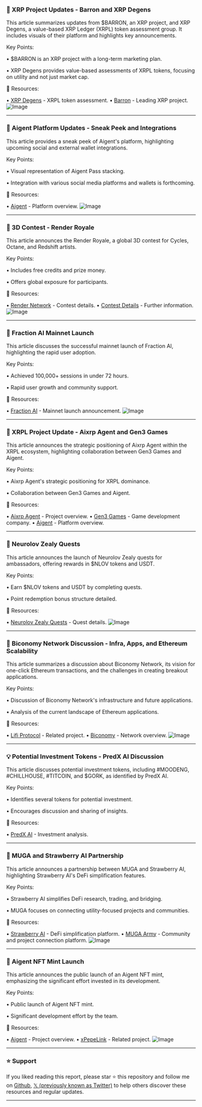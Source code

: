 ### 🤖 XRP Project Updates - Barron and XRP Degens

This article summarizes updates from $BARRON, an XRP project, and XRP Degens, a value-based XRP Ledger (XRPL) token assessment group.  It includes visuals of their platform and highlights key announcements.

Key Points:

• $BARRON is an XRP project with a long-term marketing plan.

• XRP Degens provides value-based assessments of XRPL tokens, focusing on utility and not just market cap.


🔗 Resources:

• [XRP Degens](https://x.com/XRPDegens) - XRPL token assessment.
• [Barron](https://x.com/xrplbarron) - Leading XRP project.
![Image](https://pbs.twimg.com/media/GqiGN9oakAAuJfH?format=jpg&name=small)


---
### 🚀 Aigent Platform Updates - Sneak Peek and Integrations

This article provides a sneak peek of Aigent's platform, highlighting upcoming social and external wallet integrations.

Key Points:

• Visual representation of Aigent Pass stacking.

• Integration with various social media platforms and wallets is forthcoming.


🔗 Resources:

• [Aigent](https://x.com/aigentdotrun) - Platform overview.
![Image](https://pbs.twimg.com/media/Gqi64wVbcAAypJL?format=jpg&name=small)


---
### 🚀 3D Contest - Render Royale

This article announces the Render Royale, a global 3D contest for Cycles, Octane, and Redshift artists.

Key Points:

• Includes free credits and prize money.

• Offers global exposure for participants.


🔗 Resources:

• [Render Network](https://x.com/rendernetwork) - Contest details.
• [Contest Details](https://t.co/LXTDwOs3JL) - Further information.
![Image](https://pbs.twimg.com/amplify_video_thumb/1920809879369117701/img/TPQaLRertR1j8wrh.jpg)


---
### 🚀 Fraction AI Mainnet Launch

This article discusses the successful mainnet launch of Fraction AI, highlighting the rapid user adoption.

Key Points:

• Achieved 100,000+ sessions in under 72 hours.

• Rapid user growth and community support.


🔗 Resources:

• [Fraction AI](https://x.com/FractionAI_xyz) - Mainnet launch announcement.
![Image](https://pbs.twimg.com/media/Gqg9eyJWMAAAT3z?format=jpg&name=small)


---
### 🤖 XRPL Project Update - Aixrp Agent and Gen3 Games

This article announces the strategic positioning of Aixrp Agent within the XRPL ecosystem, highlighting collaboration between Gen3 Games and Aigent.

Key Points:

• Aixrp Agent's strategic positioning for XRPL dominance.

• Collaboration between Gen3 Games and Aigent.


🔗 Resources:

• [Aixrp Agent](https://x.com/aixrp_agent) - Project overview.
• [Gen3 Games](https://x.com/Gen3Games) - Game development company.
• [Aigent](https://x.com/aigentdotrun) - Platform overview.


---
### 🚀 Neurolov Zealy Quests

This article announces the launch of Neurolov Zealy quests for ambassadors, offering rewards in $NLOV tokens and USDT.

Key Points:

• Earn $NLOV tokens and USDT by completing quests.

• Point redemption bonus structure detailed.


🔗 Resources:

• [Neurolov Zealy Quests](https://zealy.io/cw/neurolov/invite/QBaeSnbj79p6kmqaL5RLq) - Quest details.
![Image](https://pbs.twimg.com/media/GqgcYnyWoAAxA2G?format=jpg&name=small)


---
### 🤖 Biconomy Network Discussion -  Infra, Apps, and Ethereum Scalability

This article summarizes a discussion about Biconomy Network, its vision for one-click Ethereum transactions, and the challenges in creating breakout applications.

Key Points:

• Discussion of Biconomy Network's infrastructure and future applications.

• Analysis of the current landscape of Ethereum applications.


🔗 Resources:

• [Lifi Protocol](https://x.com/lifiprotocol) - Related project.
• [Biconomy](https://x.com/biconomy) - Network overview.
![Image](https://pbs.twimg.com/amplify_video_thumb/1920809879369117701/img/TPQaLRertR1j8wrh.jpg)


---
### 💡 Potential Investment Tokens - PredX AI Discussion

This article discusses potential investment tokens, including #MOODENG, #CHILLHOUSE, #TITCOIN, and $GORK, as identified by PredX AI.

Key Points:

• Identifies several tokens for potential investment.

• Encourages discussion and sharing of insights.


🔗 Resources:

• [PredX AI](https://x.com/PredX_AI) - Investment analysis.


---
### 🤖 MUGA and Strawberry AI Partnership

This article announces a partnership between MUGA and Strawberry AI, highlighting Strawberry AI's DeFi simplification features.

Key Points:

• Strawberry AI simplifies DeFi research, trading, and bridging.

• MUGA focuses on connecting utility-focused projects and communities.


🔗 Resources:

• [Strawberry AI](https://x.com/StrawberryAI_5) - DeFi simplification platform.
• [MUGA Army](https://x.com/MUGA_Army) - Community and project connection platform.
![Image](https://pbs.twimg.com/media/Gqcn1roWQAARffM?format=jpg&name=small)


---
### 🚀 Aigent NFT Mint Launch

This article announces the public launch of an Aigent NFT mint, emphasizing the significant effort invested in its development.


Key Points:

• Public launch of Aigent NFT mint.

• Significant development effort by the team.


🔗 Resources:

• [Aigent](https://x.com/aigentdotrun) - Project overview.
• [xPepeLink](https://x.com/xPepeLink) - Related project.
![Image](https://pbs.twimg.com/ext_tw_video_thumb/1920773382746107904/pu/img/_vSI2UDefDIj9fml.jpg)


---

### ⭐️ Support

If you liked reading this report, please star ⭐️ this repository and follow me on [Github](https://github.com/Drix10), [𝕏 (previously known as Twitter)](https://x.com/DRIX_10_) to help others discover these resources and regular updates.

---